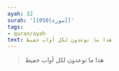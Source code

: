 ```yaml
---
ayah: 32
surah: '[[050|سورة]]'
tags:
- quran/ayah
text: هذا ما توعدون لكل أواب حفيظ
---
```

> هذا ما توعدون لكل أواب حفيظ
